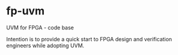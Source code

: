 # fp-uvm
UVM for FPGA - code base

Intention is to provide a quick start to FPGA design and verification engineers while adopting UVM.
